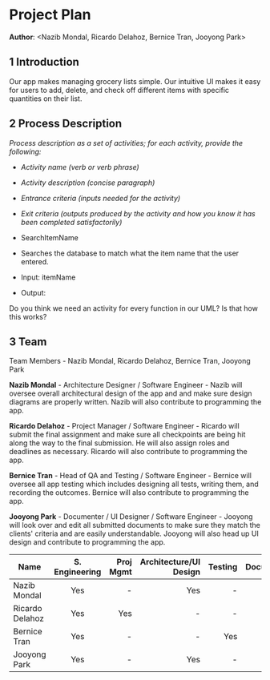 # Project Plan

**Author**: \<Nazib Mondal, Ricardo Delahoz, Bernice Tran, Jooyong Park>

## 1 Introduction
Our app makes managing grocery lists simple. Our intuitive UI makes it easy for users to add, delete, and check off different items with specific quantities on their list.


## 2 Process Description
*Process description as a set of activities; for each activity, provide the following:*

- *Activity name (verb or verb phrase)*
- *Activity description (concise paragraph)*
- *Entrance criteria (inputs needed for the activity)*
- *Exit criteria (outputs produced by the activity and how you know it has been completed satisfactorily)*



- SearchItemName
- Searches the database to match what the item name that the user entered.
- Input: itemName
- Output: 

Do you think we need an activity for every function in our UML? Is that how this works?



## 3 Team
Team Members - Nazib Mondal, Ricardo Delahoz, Bernice Tran, Jooyong Park

**Nazib Mondal** -  Architecture Designer / Software Engineer  - Nazib will oversee overall architectural design of the app and and make sure design diagrams are properly written. Nazib will also contribute to programming the app. 

**Ricardo Delahoz** - Project Manager / Software Engineer  - Ricardo will submit the final assignment and make sure all checkpoints are being hit along the way to the final submission. He will also assign roles and deadlines as necessary. Ricardo will also contribute to programming the app. 

**Bernice Tran** - Head of QA and Testing / Software Engineer - Bernice will oversee all app testing which includes designing all tests, writing them, and recording the outcomes. Bernice will also contribute to programming the app. 

**Jooyong Park** - Documenter / UI Designer / Software Engineer - Jooyong will look over and edit all submitted documents to make sure they match the clients' criteria and are easily understandable. Jooyong will also head up UI design and contribute to programming the app. 

| Name          | S. Engineering           | Proj Mgmt  | Architecture/UI Design        | Testing           | Documentation |
| ------------- |:-------------:| -----:|-----:|-----:|-----:|
| Nazib Mondal |Yes| - | Yes| - | -| 
| Ricardo Delahoz   |Yes| Yes | -| - | -| 
| Bernice Tran    |Yes| - | - | Yes | -| 
| Jooyong Park |Yes| - | Yes| - | Yes| 
